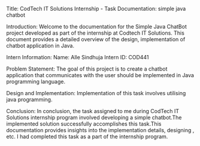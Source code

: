 Title: CodTech IT Solutions Internship - Task Documentation: simple java chatbot

Introduction: Welcome to the documentation for the Simple Java ChatBot project developed as part of the internship at Codtech IT Solutions. This document provides a detailed overview of the design, implementation of chatbot application in Java.

Intern Information: Name: Alle Sindhuja Intern ID: COD441

Problem Statement: The goal of this project is to create a chatbot application that communicates with the user should be implemented in Java programming language.

Design and Implementation: Implementation of this task involves utilising java programming. 

Conclusion: In conclusion, the task assigned to me during CodTech IT Solutions internship program involved developing a simple chatbot.The implemented solution successfully accomplishes this task.This documentation provides insights into the implementation details, designing , etc. I had completed this task as a part of the internship program.
